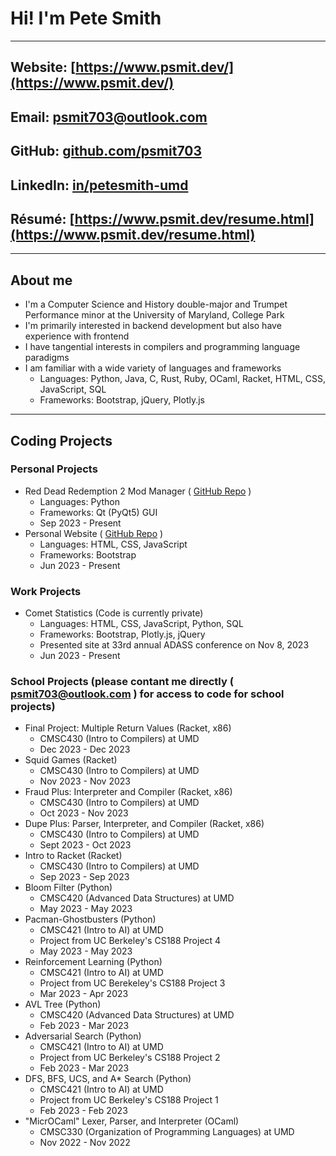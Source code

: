<!-- keeping the following comments for future reference as they came in the default file -->

<!-- ### Hi there 👋 -->

<!--
**psmit703/psmit703** is a ✨ _special_ ✨ repository because its `README.md` (this file) appears on your GitHub profile.

Here are some ideas to get you started:

- 🔭 I’m currently working on ...
- 🌱 I’m currently learning ...
- 👯 I’m looking to collaborate on ...
- 🤔 I’m looking for help with ...
- 💬 Ask me about ...
- 📫 How to reach me: ...
- 😄 Pronouns: ...
- ⚡ Fun fact: ...
-->

# Hi! I'm Pete Smith

---

## Website: [https://www.psmit.dev/](https://www.psmit.dev/)

## Email: [psmit703@outlook.com](mailto:psmit703@outlook.com)

## GitHub: [github.com/psmit703](https://github.com/psmit703)

## LinkedIn: [in/petesmith-umd](https://www.linkedin.com/in/petesmith-umd/)

## Résumé: [https://www.psmit.dev/resume.html](https://www.psmit.dev/resume.html)

---

## About me

* I'm a Computer Science and History double-major and Trumpet Performance minor at the University of Maryland, College Park
* I'm primarily interested in backend development but also have experience with frontend
* I have tangential interests in compilers and programming language paradigms
* I am familiar with a wide variety of languages and frameworks
  * Languages: Python, Java, C, Rust, Ruby, OCaml, Racket, HTML, CSS, JavaScript, SQL
  * Frameworks: Bootstrap, jQuery, Plotly.js

---

## Coding Projects

### Personal Projects

* Red Dead Redemption 2 Mod Manager ( [GitHub Repo](https://github.com/psmit703/rdr2-mod-loader) )
  * Languages: Python
  * Frameworks: Qt (PyQt5) GUI
  * Sep 2023 - Present
* Personal Website ( [GitHub Repo](https://github.com/psmit703/personal-website) )
  * Languages: HTML, CSS, JavaScript
  * Frameworks: Bootstrap
  * Jun 2023 - Present

### Work Projects

* Comet Statistics (Code is currently private)
  * Languages: HTML, CSS, JavaScript, Python, SQL
  * Frameworks: Bootstrap, Plotly.js, jQuery
  * Presented site at 33rd annual ADASS conference on Nov 8, 2023
  * Jun 2023 - Present

### School Projects (please contant me directly ( [psmit703@outlook.com](mailto:psmit703@outlook.com) ) for access to code for school projects)

* Final Project: Multiple Return Values (Racket, x86)
  * CMSC430 (Intro to Compilers) at UMD
  * Dec 2023 - Dec 2023
* Squid Games (Racket)
  * CMSC430 (Intro to Compilers) at UMD
  * Nov 2023 - Nov 2023
* Fraud Plus: Interpreter and Compiler (Racket, x86)
  * CMSC430 (Intro to Compilers) at UMD
  * Oct 2023 - Nov 2023
* Dupe Plus: Parser, Interpreter, and Compiler (Racket, x86)
  * CMSC430 (Intro to Compilers) at UMD
  * Sept 2023 - Oct 2023
* Intro to Racket (Racket)
  * CMSC430 (Intro to Compilers) at UMD
  * Sep 2023 - Sep 2023
* Bloom Filter (Python)
  * CMSC420 (Advanced Data Structures) at UMD
  * May 2023 - May 2023
* Pacman-Ghostbusters (Python)
  * CMSC421 (Intro to AI) at UMD
  * Project from UC Berkeley's CS188 Project 4
  * May 2023 - May 2023
* Reinforcement Learning (Python)
  * CMSC421 (Intro to AI) at UMD
  * Project from UC Berekeley's CS188 Project 3
  * Mar 2023 - Apr 2023
* AVL Tree (Python)
  * CMSC420 (Advanced Data Structures) at UMD
  * Feb 2023 - Mar 2023
* Adversarial Search (Python)
  * CMSC421 (Intro to AI) at UMD
  * Project from UC Berkeley's CS188 Project 2
  * Feb 2023 - Mar 2023
* DFS, BFS, UCS, and A* Search (Python)
  * CMSC421 (Intro to AI) at UMD
  * Project from UC Berkeley's CS188 Project 1
  * Feb 2023 - Feb 2023
* "MicrOCaml" Lexer, Parser, and Interpreter (OCaml)
  * CMSC330 (Organization of Programming Languages) at UMD
  * Nov 2022 - Nov 2022
